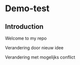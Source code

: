 # Demo-test
## Introduction

Welcome to my repo

Verandering door nieuw idee

Verandering met mogelijks conflict